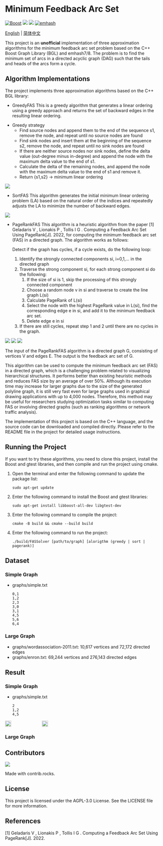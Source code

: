 # Minimum Feedback Arc Set

[![Boost](https://img.shields.io/badge/Boost-1.81.0-brightgreen.svg)](https://www.boost.org/)
![](https://img.shields.io/badge/gtest-1.11.0--3-red.svg)
![](https://img.shields.io/badge/Version-0.1-orange.svg)
[![emhash](https://img.shields.io/badge/emhash-7%2F8-blueviolet.svg)](https://github.com/ktprime/emhash)

[English](README.md) | [简体中文](README_CN.md)

This project is an <b>unofficial</b> implementation of three approximation algorithms for the minimum feedback arc set problem based on the C++ Boost Graph Library (BGL) and emhash7/8. The problem is to find the minimum set of arcs in a directed acyclic graph (DAG) such that the tails and heads of the arcs form a cycle.

## Algorithm Implementations

The project implements three approximation algorithms based on the C++ BGL library:

* GreedyFAS
This is a greedy algorithm that generates a linear ordering using a greedy approach and returns the set of backward edges in the resulting linear ordering.

- Greedy strategy
  - Find source nodes and append them to the end of the sequence s1, remove the node, and repeat until no source nodes are found
  - Find sink nodes and insert them at the beginning of the sequence s2, remove the node, and repeat until no sink nodes are found
  - If there are neither source nodes nor sink nodes, define the delta value (out-degree minus in-degree) and append the node with the maximum delta value to the end of s1.
  - Calculate the delta of the remaining nodes, and append the node with the maximum delta value to the end of s1 and remove it.
  - Return {s1,s2} -> minimum linear ordering

![](images/GreedyFAS.png)

* SortFAS
This algorithm generates the initial minimum linear ordering problem (LA) based on the natural order of the indices and repeatedly adjusts the LA to minimize the number of backward edges.

![](images/SortFAS.png)

* PageRankFAS
This algorithm is a heuristic algorithm from the paper [1] Geladaris V , Lionakis P , Tollis I G . Computing a Feedback Arc Set Using PageRank[J]. 2022, for computing the minimum feedback arc set (FAS) in a directed graph. The algorithm works as follows:

    Detect if the graph has cycles, if a cycle exists, do the following loop:

    1. Identify the strongly connected components si, i=0,1,... in the directed graph
    2. Traverse the strong component si, for each strong component si do the following:
       1. If the size of si is 1, skip the processing of this strongly connected component
       2. Choose a random node v in si and traverse to create the line graph L(si)
       3. Calculate PageRank of L(si)
       4. Select the node with the highest PageRank value in L(si), find the corresponding edge e in si, and add it to the minimum feedback arc set.
       5. Delete edge e in si
    3. If there are still cycles, repeat step 1 and 2 until there are no cycles in the graph.

![](images/LineGraph.png)
![](images/PageRank.png)
![](images/PageRankFAS.png)

The input of the PageRankFAS algorithm is a directed graph G, consisting of vertices V and edges E. The output is the feedback arc set of G.

This algorithm can be used to compute the minimum feedback arc set (FAS) in a directed graph, which is a challenging problem related to visualizing hierarchical structures. It performs better than existing heuristic methods and reduces FAS size by an average of over 50%. Although its execution time may increase for larger graphs due to the size of the generated polyline graph, it is still very fast even for large graphs used in graphical drawing applications with up to 4,000 nodes. Therefore, this method may be useful for researchers studying optimization tasks similar to computing FAS or involving directed graphs (such as ranking algorithms or network traffic analysis).

The implementation of this project is based on the C++ language, and the source code can be downloaded and compiled directly. Please refer to the README file in the project for detailed usage instructions.

## Running the Project
If you want to try these algorithms, you need to clone this project, install the Boost and gtest libraries, and then compile and run the project using cmake.

1. Open the terminal and enter the following command to update the package list:

   ```
   sudo apt-get update
   ```

2. Enter the following command to install the Boost and gtest libraries:

   ```
   sudo apt-get install libboost-all-dev libgtest-dev
   ```

3. Enter the following command to compile the project:

   ```
   cmake -B build && cmake --build build
   ```
   
4. Enter the following command to run the project:

   ```
   ./build/FASSolver [path/to/graph] [alorigthm (greedy | sort | pagerank)]
   ```

## Dataset

### Simple Graph

- graphs/simple.txt

   ```
   0,1
   1,2
   2,3
   3,0
   3,1
   4,5
   5,6
   6,4
   ```

### Large Graph

- graphs/wordassociation-2011.txt: 10,617 vertices and 72,172 directed edges
- graphs/enron.txt: 69,244 vertices and 276,143 directed edges

## Result

### Simple Graph

- graphs/simple.txt

   ```
   2
   1,2
   4,5
   ```

<div style="display:flex;">
    <img src="result/graph_before.png" style="width:20%; margin-right:10px;">
    <img src="result/graph_after.png" style="width:20%; margin-left:10px;">
</div>

### Large Graph

## Contributors

<a href="https://github.com/PKUcoldkeyboard/FAS/graphs/contributors">
  <img src="https://contrib.rocks/image?repo=PKUcoldkeyboard/FAS" />
</a>

Made with contrib.rocks.

## License
This project is licensed under the AGPL-3.0 License. See the LICENSE file for more information.

## References
[1] Geladaris V , Lionakis P , Tollis I G . Computing a Feedback Arc Set Using PageRank[J]. 2022.

